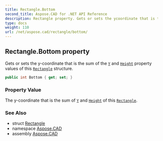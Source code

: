 ```yaml
---
title: Rectangle.Bottom
second_title: Aspose.CAD for .NET API Reference
description: Rectangle property. Gets or sets the ycoordinate that is the sum of the Y and Height property values of this Rectangle structure
type: docs
weight: 110
url: /net/aspose.cad/rectangle/bottom/
---
```

## Rectangle.Bottom property

Gets or sets the y-coordinate that is the sum of the [`Y`](../y/) and [`Height`](../height/) property values of this [`Rectangle`](../) structure.

```csharp
public int Bottom { get; set; }
```

### Property Value

The y-coordinate that is the sum of [`Y`](../y/) and [`Height`](../height/) of this [`Rectangle`](../).

### See Also

* struct [Rectangle](../)
* namespace [Aspose.CAD](../../../aspose.cad/)
* assembly [Aspose.CAD](../../../)


